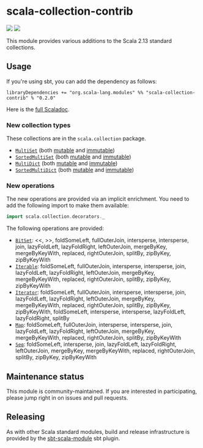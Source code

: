 # scala-collection-contrib

[<img src="https://travis-ci.org/scala/scala-collection-contrib.svg?branch=master"/>](https://travis-ci.org/scala/scala-collection-contrib)
[<img src="https://img.shields.io/maven-central/v/org.scala-lang.modules/scala-collection-contrib_2.13.svg?label=scala+2.13"/>](http://search.maven.org/#search%7Cga%7C1%7Cg%3Aorg.scala-lang.modules%20a%3Ascala-collection-contrib_2.13)

This module provides various additions to the Scala 2.13 standard collections.

## Usage

If you're using sbt, you can add the dependency as follows:

```
libraryDependencies += "org.scala-lang.modules" %% "scala-collection-contrib" % "0.2.0"
```

Here is the [full Scaladoc](https://static.javadoc.io/org.scala-lang.modules/scala-collection-contrib_2.13/0.2.0/scala/collection/index.html).

### New collection types

These collections are in the `scala.collection` package.

- [`MultiSet`](https://static.javadoc.io/org.scala-lang.modules/scala-collection-contrib_2.13/0.2.0/scala/collection/MultiSet.html) (both [mutable](https://static.javadoc.io/org.scala-lang.modules/scala-collection-contrib_2.13/0.2.0/scala/collection/mutable/MultiSet.html) and [immutable](https://static.javadoc.io/org.scala-lang.modules/scala-collection-contrib_2.13/0.2.0/scala/collection/immutable/MultiSet.html))
- [`SortedMultiSet`](https://static.javadoc.io/org.scala-lang.modules/scala-collection-contrib_2.13/0.2.0/scala/collection/SortedMultiSet.html) (both [mutable](https://static.javadoc.io/org.scala-lang.modules/scala-collection-contrib_2.13/0.2.0/scala/collection/mutable/SortedMultiSet.html) and [immutable](https://static.javadoc.io/org.scala-lang.modules/scala-collection-contrib_2.13/0.2.0/scala/collection/immutable/SortedMultiSet.html))
- [`MultiDict`](https://static.javadoc.io/org.scala-lang.modules/scala-collection-contrib_2.13/0.2.0/scala/collection/MultiDict.html) (both [mutable](https://static.javadoc.io/org.scala-lang.modules/scala-collection-contrib_2.13/0.2.0/scala/collection/mutable/MultiDict.html) and [immutable](https://static.javadoc.io/org.scala-lang.modules/scala-collection-contrib_2.13/0.2.0/scala/collection/immutable/MultiDict.html))
- [`SortedMultiDict`](https://static.javadoc.io/org.scala-lang.modules/scala-collection-contrib_2.13/0.2.0/scala/collection/SortedMultiDict.html) (both [mutable](https://static.javadoc.io/org.scala-lang.modules/scala-collection-contrib_2.13/0.2.0/scala/collection/mutable/SortedMultiDict.html) and [immutable](https://static.javadoc.io/org.scala-lang.modules/scala-collection-contrib_2.13/0.2.0/scala/collection/immutable/SortedMultiDict.html))

### New operations

The new operations are provided via an implicit enrichment. You need to add the following
import to make them available:

```scala
import scala.collection.decorators._
```

The following operations are provided:

- [`BitSet`](https://static.javadoc.io/org.scala-lang.modules/scala-collection-contrib_2.13/0.2.0/scala/collection/decorators/BitSetDecorator.html): <<, >>, foldSomeLeft, fullOuterJoin, intersperse, intersperse, join, lazyFoldLeft, lazyFoldRight, leftOuterJoin, mergeByKey, mergeByKeyWith, replaced, rightOuterJoin, splitBy, zipByKey, zipByKeyWith
- [`Iterable`](https://static.javadoc.io/org.scala-lang.modules/scala-collection-contrib_2.13/0.2.0/scala/collection/decorators/IterableDecorator.html): foldSomeLeft, fullOuterJoin, intersperse, intersperse, join, lazyFoldLeft, lazyFoldRight, leftOuterJoin, mergeByKey, mergeByKeyWith, replaced, rightOuterJoin, splitBy, zipByKey, zipByKeyWith
- [`Iterator`](https://static.javadoc.io/org.scala-lang.modules/scala-collection-contrib_2.13/0.2.0/scala/collection/decorators/IteratorDecorator.html): foldSomeLeft, fullOuterJoin, intersperse, intersperse, join, lazyFoldLeft, lazyFoldRight, leftOuterJoin, mergeByKey, mergeByKeyWith, replaced, rightOuterJoin, splitBy, zipByKey, zipByKeyWith, foldSomeLeft, intersperse, intersperse, lazyFoldLeft, lazyFoldRight, splitBy
- [`Map`](https://static.javadoc.io/org.scala-lang.modules/scala-collection-contrib_2.13/0.2.0/scala/collection/decorators/MapDecorator.html): foldSomeLeft, fullOuterJoin, intersperse, intersperse, join, lazyFoldLeft, lazyFoldRight, leftOuterJoin, mergeByKey, mergeByKeyWith, replaced, rightOuterJoin, splitBy, zipByKeyWith
- [`Seq`](https://static.javadoc.io/org.scala-lang.modules/scala-collection-contrib_2.13/0.2.0/scala/collection/decorators/SeqDecorator.html): foldSomeLeft, intersperse, join, lazyFoldLeft, lazyFoldRight, leftOuterJoin, mergeByKey, mergeByKeyWith, replaced, rightOuterJoin, splitBy, zipByKey, zipByKeyWith


## Maintenance status

This module is community-maintained.  If you are interested in
participating, please jump right in on issues and pull requests.

## Releasing

As with other Scala standard modules, build and release infrastructure
is provided by the
[sbt-scala-module](https://github.com/scala/sbt-scala-module/) sbt
plugin.
